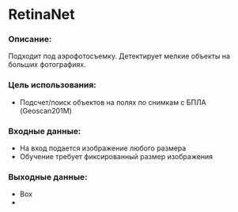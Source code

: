 # RetinaNet

### Описание:
Подходит под аэрофотосъемку. Детектирует мелкие объекты на больших фотографиях.

### Цель использования:
* Подсчет/поиск объектов на полях по снимкам с БПЛА (Geoscan201M)

### Входные данные:
+ На вход подается изображение любого размера
+ Обучение требует фиксированный размер изображения 

### Выходные данные:
* Box
*
